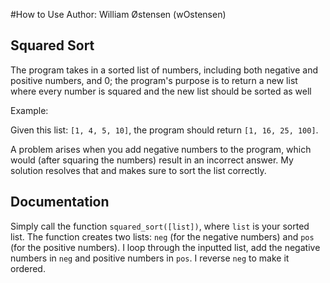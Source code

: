 #How to Use
Author: William Østensen (wOstensen)

## Squared Sort
The program takes in a sorted list of numbers, including both negative and positive numbers, and 0;
the program's purpose is to return a new list where every number is squared and the new list should be sorted as well

Example:

Given this list: `[1, 4, 5, 10]`, the program should return `[1, 16, 25, 100]`.

A problem arises when you add negative numbers to the program, which would (after squaring the numbers) result in an
incorrect answer. My solution resolves that and makes sure to sort the list correctly.

## Documentation
Simply call the function `squared_sort([list])`, where `list` is your sorted list.
The function creates two lists: `neg` (for the negative numbers) and `pos` (for the positive numbers).
I loop through the inputted list, add the negative numbers in `neg` and positive numbers in `pos`. I reverse `neg` to make it ordered.
